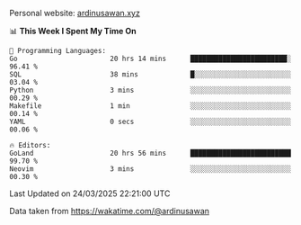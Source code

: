 Personal website: [ardinusawan.xyz](https://ardinusawan.xyz)

<!--START_SECTION:waka-->
📊 **This Week I Spent My Time On** 

```text
💬 Programming Languages: 
Go                       20 hrs 14 mins      ████████████████████████░   96.41 % 
SQL                      38 mins             █░░░░░░░░░░░░░░░░░░░░░░░░   03.04 % 
Python                   3 mins              ░░░░░░░░░░░░░░░░░░░░░░░░░   00.29 % 
Makefile                 1 min               ░░░░░░░░░░░░░░░░░░░░░░░░░   00.14 % 
YAML                     0 secs              ░░░░░░░░░░░░░░░░░░░░░░░░░   00.06 % 

🔥 Editors: 
GoLand                   20 hrs 56 mins      █████████████████████████   99.70 % 
Neovim                   3 mins              ░░░░░░░░░░░░░░░░░░░░░░░░░   00.30 % 
```


 Last Updated on 24/03/2025 22:21:00 UTC
<!--END_SECTION:waka-->
Data taken from https://wakatime.com/@ardinusawan
